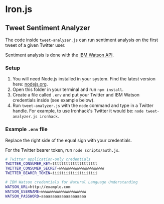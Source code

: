 Iron.js
=======

Tweet Sentiment Analyzer
------------------------

The code inside `tweet-analyzer.js` can run sentiment analysis
on the first tweet of a given Twitter user.

Sentiment analysis is done with the [IBM Watson API](https://www.ibm.com/watson/services/natural-language-understanding/).


### Setup

1. You will need Node.js installed in your system.
   Find the latest version here: [nodejs.org](https://nodejs.org/).
2. Open this folder in your terminal and run `npm install`.
3. Create a file called `.env` and put your Twitter
   and IBM Watson credentials inside (see example below).
3. Run `tweet-analyzer.js`  with the `node` command and type in a Twitter handle.
   For example, to use Ironhack's Twitter it would be: `node tweet-analyzer.js ironhack`.


### Example `.env` file

Replace the right side of the equal sign with your credentials.

For the Twitter bearer token, run `node scripts/auth.js`.

```sh
# Twitter application-only credentials
TWITTER_CONSUMER_KEY=tttttttttttttttttttt
TWITTER_CONSUMER_SECRET=wwwwwwwwwwwwwwwwwwww
TWITTER_BEARER_TOKEN=iiiiiiiiiiiiiiiiiiii

# IBM Watson credentials for Natural Language Understanding
WATSON_URL=http://example.com
WATSON_USERNAME=wwwwwwwwwwwwwwwwwwww
WATSON_PASSWORD=aaaaaaaaaaaaaaaaaaaa
```
